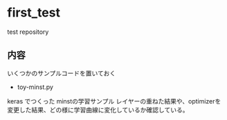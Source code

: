 # first_test
test repository

## 内容 

いくつかのサンプルコードを置いておく

* toy-minst.py

keras でつくった minstの学習サンプル
 レイヤーの重ねた結果や、optimizerを変更した結果、どの様に学習曲線に変化しているか確認している。
